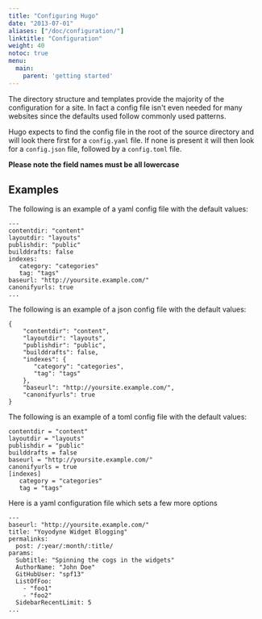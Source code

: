 ```yaml
---
title: "Configuring Hugo"
date: "2013-07-01"
aliases: ["/doc/configuration/"]
linktitle: "Configuration"
weight: 40
notoc: true
menu:
  main:
    parent: 'getting started'
---
```


The directory structure and templates provide the majority of the
configuration for a site. In fact a config file isn't even needed for many
websites since the defaults used follow commonly used patterns.

Hugo expects to find the config file in the root of the source directory and
will look there first for a `config.yaml` file. If none is present it will
then look for a `config.json` file, followed by a `config.toml` file.

**Please note the field names must be all lowercase**

## Examples

The following is an example of a yaml config file with the default values:

    ---
    contentdir: "content"
    layoutdir: "layouts"
    publishdir: "public"
    builddrafts: false
    indexes:
       category: "categories"
       tag: "tags"
    baseurl: "http://yoursite.example.com/"
    canonifyurls: true
    ...

The following is an example of a json config file with the default values:

    {
        "contentdir": "content",
        "layoutdir": "layouts",
        "publishdir": "public",
        "builddrafts": false,
        "indexes": {
           "category": "categories",
           "tag": "tags"
        },
        "baseurl": "http://yoursite.example.com/",
        "canonifyurls": true
    }

The following is an example of a toml config file with the default values:

    contentdir = "content"
    layoutdir = "layouts"
    publishdir = "public"
    builddrafts = false
    baseurl = "http://yoursite.example.com/"
    canonifyurls = true
    [indexes]
       category = "categories"
       tag = "tags"

Here is a yaml configuration file which sets a few more options

    ---
    baseurl: "http://yoursite.example.com/"
    title: "Yoyodyne Widget Blogging"
    permalinks:
      post: /:year/:month/:title/
    params:
      Subtitle: "Spinning the cogs in the widgets"
      AuthorName: "John Doe"
      GitHubUser: "spf13"
      ListOfFoo:
        - "foo1"
        - "foo2"
      SidebarRecentLimit: 5
    ...
